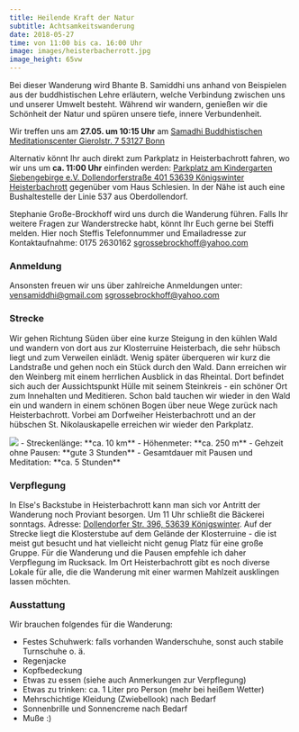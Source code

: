```yaml
---
title: Heilende Kraft der Natur
subtitle: Achtsamkeitswanderung
date: 2018-05-27
time: von 11:00 bis ca. 16:00 Uhr
image: images/heisterbacherrott.jpg
image_height: 65vw
---
```

Bei dieser Wanderung wird Bhante B. Samiddhi uns anhand von Beispielen aus der buddhistischen Lehre erläutern, welche Verbindung zwischen uns und unserer Umwelt besteht. Während wir wandern, genießen wir die Schönheit der Natur und spüren unsere tiefe, innere Verbundenheit.

Wir treffen uns am **27.05. um 10:15 Uhr** am
[Samadhi Buddhistischen Meditationscenter
Gierolstr. 7
53127 Bonn](https://goo.gl/maps/A82Y46yjUSo)

Alternativ könnt Ihr auch direkt zum Parkplatz in Heisterbachrott fahren, wo wir uns um **ca. 11:00 Uhr** einfinden werden:
[Parkplatz am Kindergarten Siebengebirge e.V.
Dollendorferstraße 401
53639 Königswinter Heisterbachrott](https://goo.gl/maps/jtgK62fb8jn)
gegenüber vom Haus Schlesien. In der Nähe ist auch eine Bushaltestelle der Linie 537 aus Oberdollendorf.

Stephanie Große-Brockhoff wird uns durch die Wanderung führen. Falls Ihr weitere Fragen zur Wanderstrecke habt, könnt Ihr Euch gerne bei Steffi melden. Hier noch Steffis Telefonnummer und Emailadresse zur Kontaktaufnahme:
0175 2630162
<sgrossebrockhoff@yahoo.com>

### Anmeldung
Ansonsten freuen wir uns über zahlreiche Anmeldungen unter:
<vensamiddhi@gmail.com>
<sgrossebrockhoff@yahoo.com>

### Strecke
Wir gehen Richtung Süden über eine kurze Steigung in den kühlen Wald und wandern von dort aus zur Klosterruine Heisterbach, die sehr hübsch liegt und zum Verweilen einlädt. Wenig später überqueren wir kurz die Landstraße und gehen noch ein Stück durch den Wald. Dann erreichen wir den Weinberg mit einem herrlichen Ausblick in das Rheintal. Dort befindet sich auch der Aussichtspunkt Hülle mit seinem Steinkreis - ein schöner Ort zum Innehalten und Meditieren. Schon bald tauchen wir wieder in den Wald ein und wandern in einem schönen Bogen über neue Wege zurück nach Heisterbachrott. Vorbei am Dorfweiher Heisterbachrott und an der hübschen St. Nikolauskapelle erreichen wir wieder den Parkplatz.

<img src="images/aw2018_map.jpg" class="picture">
- Streckenlänge: **ca. 10 km**
- Höhenmeter: **ca. 250 m**
- Gehzeit ohne Pausen: **gute 3 Stunden**
- Gesamtdauer mit Pausen und Meditation: **ca. 5 Stunden**

### Verpflegung
In Else's Backstube in Heisterbachrott kann man sich vor Antritt der Wanderung noch Proviant besorgen. Um 11 Uhr schließt die Bäckerei sonntags. Adresse: [Dollendorfer Str. 396, 53639 Königswinter](https://goo.gl/maps/NugDbrkd9gu). Auf der Strecke liegt die Klosterstube auf dem Gelände der Klosterruine - die ist meist gut besucht und hat vielleicht nicht genug Platz für eine große Gruppe. Für die Wanderung und die Pausen empfehle ich daher Verpflegung im Rucksack. Im Ort Heisterbachrott gibt es noch diverse Lokale für alle, die die Wanderung mit einer warmen Mahlzeit ausklingen lassen möchten.

### Ausstattung
Wir brauchen folgendes für die Wanderung:

- Festes Schuhwerk: falls vorhanden Wanderschuhe, sonst auch stabile Turnschuhe o. ä.
- Regenjacke
- Kopfbedeckung
- Etwas zu essen (siehe auch Anmerkungen zur Verpflegung)
- Etwas zu trinken: ca. 1 Liter pro Person (mehr bei heißem Wetter)
- Mehrschichtige Kleidung (Zwiebellook) nach Bedarf
- Sonnenbrille und Sonnencreme nach Bedarf
- Muße :)
